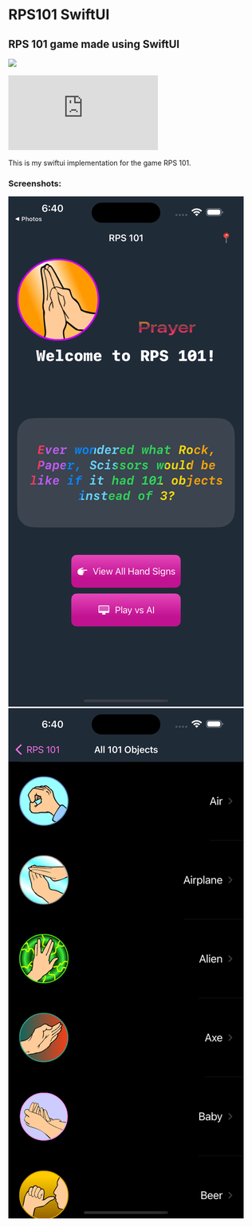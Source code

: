 # RPS101 SwiftUI
## RPS 101 game made using SwiftUI

![](https://img.shields.io/badge/swiftui-iOS17-pink?logo=swift)

![RPS 101 Original Website](https://www.umop.com/rps101.htm)

This is my swiftui implementation for the game RPS 101.

### Screenshots:

![](https://github.com/c2p-cmd/RPS101/blob/main/Screenshots/ss1.png)
![](https://github.com/c2p-cmd/RPS101/blob/main/Screenshots/ss2.png)
